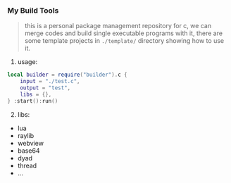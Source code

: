 ### My Build Tools

> this is a personal package management repository for c, we can merge codes and build single executable programs with it, there are some template projects in `./template/` directory showing how to use it.

1. usage:

```lua
local builder = require("builder").c {
    input = "./test.c",
    output = "test",
    libs = {},
} :start():run()
```

2. libs: 

* lua
* raylib
* webview
* base64
* dyad
* thread
* ...
